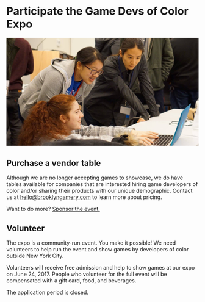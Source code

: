 # Participate the Game Devs of Color Expo

![](/assets/images/photos/2016/11.jpg)

## Purchase a vendor table

Although we are no longer accepting games to showcase, we do have tables available for companies that are interested hiring game developers of color and/or sharing their products with our unique demographic. Contact us at hello@brooklyngamery.com to learn more about pricing.

Want to do more? [Sponsor the event.](/sponsor)

## Volunteer

The expo is a community-run event. You make it possible! We need volunteers to help run the event and show games by developers of color outside New York City.

Volunteers will receive free admission and help to show games at our expo on June 24, 2017. People who volunteer for the full event will be compensated with a gift card, food, and beverages.

The application period is closed.